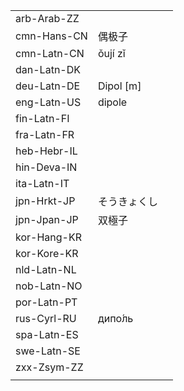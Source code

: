 | | | |
|-|-|-|
| arb-Arab-ZZ |  |  |
| cmn-Hans-CN | 偶极子 |  |
| cmn-Latn-CN | ǒují zǐ |  |
| dan-Latn-DK |  |  |
| deu-Latn-DE | Dipol [m] |  |
| eng-Latn-US | dipole |  |
| fin-Latn-FI |  |  |
| fra-Latn-FR |  |  |
| heb-Hebr-IL |  |  |
| hin-Deva-IN |  |  |
| ita-Latn-IT |  |  |
| jpn-Hrkt-JP | そうきょくし |  |
| jpn-Jpan-JP | 双極子 |  |
| kor-Hang-KR |  |  |
| kor-Kore-KR |  |  |
| nld-Latn-NL |  |  |
| nob-Latn-NO |  |  |
| por-Latn-PT |  |  |
| rus-Cyrl-RU | дипо́ль |  |
| spa-Latn-ES |  |  |
| swe-Latn-SE |  |  |
| zxx-Zsym-ZZ |  |  |
|  |  |  |
